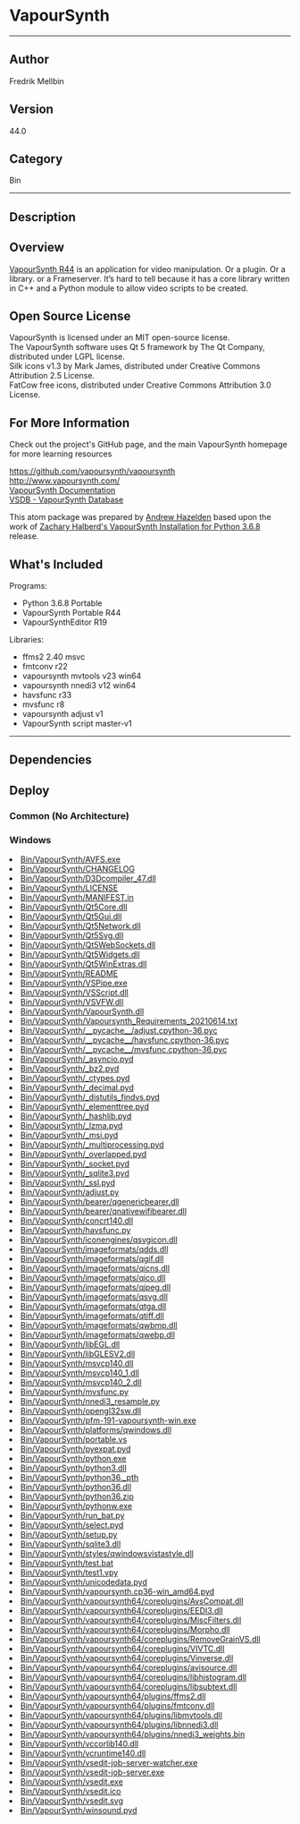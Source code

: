 # VapourSynth
___

## Author
Fredrik Mellbin

## Version
44.0

## Category
Bin

___

## Description
<h2>Overview</h2>

<p><a href="http://www.vapoursynth.com/">VapourSynth R44</a> is an application for video manipulation. Or a plugin. Or a library. or a Frameserver. It’s hard to tell because it has a core library written in C++ and a Python module to allow video scripts to be created.</p>

<h2>Open Source License</h2>
<p>VapourSynth is licensed under an MIT open-source license.<br>
The VapourSynth software uses Qt 5 framework by The Qt Company, distributed under LGPL license.<br>
Silk icons v1.3 by Mark James, distributed under Creative Commons Attribution 2.5 License.<br>
FatCow free icons, distributed under Creative Commons Attribution 3.0 License.</p>


<h2>For More Information</h2>

<p>Check out the project's GitHub page, and the main VapourSynth homepage for more learning resources</p>

<p><a href="https://github.com/vapoursynth/vapoursynth">https://github.com/vapoursynth/vapoursynth</a><br>
<a href="http://www.vapoursynth.com/">http://www.vapoursynth.com/</a><br>
<a href="http://www.vapoursynth.com/doc/">VapourSynth Documentation</a><br>
<a href="https://vsdb.top/">VSDB - VapourSynth Database</a></p>


<p>This atom package was prepared by <a href="mailto:andrew@andrewhazelden.com">Andrew Hazelden</a> based upon the work of <a href="https://zacharyhalberd.com/blog/2021/6/14/vapoursynth-install-package-for-python-368">Zachary Halberd's VapourSynth Installation for Python 3.6.8</a> release.



<h2>What's Included</h2>

<p>Programs:</p>

<ul>
	<li>Python 3.6.8 Portable</li>
	<li>VapourSynth Portable R44</li>
	<li>VapourSynthEditor R19</li>
</ul>


<p>Libraries:</p>

<ul>
	<li>ffms2 2.40 msvc</li>
	<li>fmtconv r22</li>
	<li>vapoursynth mvtools v23 win64</li>
	<li>vapoursynth nnedi3 v12 win64</li>
	<li>havsfunc r33</li>
	<li>mvsfunc r8</li>
	<li>vapoursynth adjust v1</li>
	<li>VapourSynth script master-v1</li>
</ul>


___

## Dependencies

## Deploy

### Common (No Architecture)

<ul>
</ul>

### Windows

<li><a href="https://gitlab.com/WeSuckLess/Reactor/-/blob/master/Atoms/com.FredrikMellbin.VapourSynth/Windows/Bin/VapourSynth/AVFS.exe?ref_type=heads">Bin/VapourSynth/AVFS.exe</a></li>
<li><a href="https://gitlab.com/WeSuckLess/Reactor/-/blob/master/Atoms/com.FredrikMellbin.VapourSynth/Windows/Bin/VapourSynth/CHANGELOG?ref_type=heads">Bin/VapourSynth/CHANGELOG</a></li>
<li><a href="https://gitlab.com/WeSuckLess/Reactor/-/blob/master/Atoms/com.FredrikMellbin.VapourSynth/Windows/Bin/VapourSynth/D3Dcompiler_47.dll?ref_type=heads">Bin/VapourSynth/D3Dcompiler_47.dll</a></li>
<li><a href="https://gitlab.com/WeSuckLess/Reactor/-/blob/master/Atoms/com.FredrikMellbin.VapourSynth/Windows/Bin/VapourSynth/LICENSE?ref_type=heads">Bin/VapourSynth/LICENSE</a></li>
<li><a href="https://gitlab.com/WeSuckLess/Reactor/-/blob/master/Atoms/com.FredrikMellbin.VapourSynth/Windows/Bin/VapourSynth/MANIFEST.in?ref_type=heads">Bin/VapourSynth/MANIFEST.in</a></li>
<li><a href="https://gitlab.com/WeSuckLess/Reactor/-/blob/master/Atoms/com.FredrikMellbin.VapourSynth/Windows/Bin/VapourSynth/Qt5Core.dll?ref_type=heads">Bin/VapourSynth/Qt5Core.dll</a></li>
<li><a href="https://gitlab.com/WeSuckLess/Reactor/-/blob/master/Atoms/com.FredrikMellbin.VapourSynth/Windows/Bin/VapourSynth/Qt5Gui.dll?ref_type=heads">Bin/VapourSynth/Qt5Gui.dll</a></li>
<li><a href="https://gitlab.com/WeSuckLess/Reactor/-/blob/master/Atoms/com.FredrikMellbin.VapourSynth/Windows/Bin/VapourSynth/Qt5Network.dll?ref_type=heads">Bin/VapourSynth/Qt5Network.dll</a></li>
<li><a href="https://gitlab.com/WeSuckLess/Reactor/-/blob/master/Atoms/com.FredrikMellbin.VapourSynth/Windows/Bin/VapourSynth/Qt5Svg.dll?ref_type=heads">Bin/VapourSynth/Qt5Svg.dll</a></li>
<li><a href="https://gitlab.com/WeSuckLess/Reactor/-/blob/master/Atoms/com.FredrikMellbin.VapourSynth/Windows/Bin/VapourSynth/Qt5WebSockets.dll?ref_type=heads">Bin/VapourSynth/Qt5WebSockets.dll</a></li>
<li><a href="https://gitlab.com/WeSuckLess/Reactor/-/blob/master/Atoms/com.FredrikMellbin.VapourSynth/Windows/Bin/VapourSynth/Qt5Widgets.dll?ref_type=heads">Bin/VapourSynth/Qt5Widgets.dll</a></li>
<li><a href="https://gitlab.com/WeSuckLess/Reactor/-/blob/master/Atoms/com.FredrikMellbin.VapourSynth/Windows/Bin/VapourSynth/Qt5WinExtras.dll?ref_type=heads">Bin/VapourSynth/Qt5WinExtras.dll</a></li>
<li><a href="https://gitlab.com/WeSuckLess/Reactor/-/blob/master/Atoms/com.FredrikMellbin.VapourSynth/Windows/Bin/VapourSynth/README?ref_type=heads">Bin/VapourSynth/README</a></li>
<li><a href="https://gitlab.com/WeSuckLess/Reactor/-/blob/master/Atoms/com.FredrikMellbin.VapourSynth/Windows/Bin/VapourSynth/VSPipe.exe?ref_type=heads">Bin/VapourSynth/VSPipe.exe</a></li>
<li><a href="https://gitlab.com/WeSuckLess/Reactor/-/blob/master/Atoms/com.FredrikMellbin.VapourSynth/Windows/Bin/VapourSynth/VSScript.dll?ref_type=heads">Bin/VapourSynth/VSScript.dll</a></li>
<li><a href="https://gitlab.com/WeSuckLess/Reactor/-/blob/master/Atoms/com.FredrikMellbin.VapourSynth/Windows/Bin/VapourSynth/VSVFW.dll?ref_type=heads">Bin/VapourSynth/VSVFW.dll</a></li>
<li><a href="https://gitlab.com/WeSuckLess/Reactor/-/blob/master/Atoms/com.FredrikMellbin.VapourSynth/Windows/Bin/VapourSynth/VapourSynth.dll?ref_type=heads">Bin/VapourSynth/VapourSynth.dll</a></li>
<li><a href="https://gitlab.com/WeSuckLess/Reactor/-/blob/master/Atoms/com.FredrikMellbin.VapourSynth/Windows/Bin/VapourSynth/Vapoursynth_Requirements_20210614.txt?ref_type=heads">Bin/VapourSynth/Vapoursynth_Requirements_20210614.txt</a></li>
<li><a href="https://gitlab.com/WeSuckLess/Reactor/-/blob/master/Atoms/com.FredrikMellbin.VapourSynth/Windows/Bin/VapourSynth/__pycache__/adjust.cpython-36.pyc?ref_type=heads">Bin/VapourSynth/__pycache__/adjust.cpython-36.pyc</a></li>
<li><a href="https://gitlab.com/WeSuckLess/Reactor/-/blob/master/Atoms/com.FredrikMellbin.VapourSynth/Windows/Bin/VapourSynth/__pycache__/havsfunc.cpython-36.pyc?ref_type=heads">Bin/VapourSynth/__pycache__/havsfunc.cpython-36.pyc</a></li>
<li><a href="https://gitlab.com/WeSuckLess/Reactor/-/blob/master/Atoms/com.FredrikMellbin.VapourSynth/Windows/Bin/VapourSynth/__pycache__/mvsfunc.cpython-36.pyc?ref_type=heads">Bin/VapourSynth/__pycache__/mvsfunc.cpython-36.pyc</a></li>
<li><a href="https://gitlab.com/WeSuckLess/Reactor/-/blob/master/Atoms/com.FredrikMellbin.VapourSynth/Windows/Bin/VapourSynth/_asyncio.pyd?ref_type=heads">Bin/VapourSynth/_asyncio.pyd</a></li>
<li><a href="https://gitlab.com/WeSuckLess/Reactor/-/blob/master/Atoms/com.FredrikMellbin.VapourSynth/Windows/Bin/VapourSynth/_bz2.pyd?ref_type=heads">Bin/VapourSynth/_bz2.pyd</a></li>
<li><a href="https://gitlab.com/WeSuckLess/Reactor/-/blob/master/Atoms/com.FredrikMellbin.VapourSynth/Windows/Bin/VapourSynth/_ctypes.pyd?ref_type=heads">Bin/VapourSynth/_ctypes.pyd</a></li>
<li><a href="https://gitlab.com/WeSuckLess/Reactor/-/blob/master/Atoms/com.FredrikMellbin.VapourSynth/Windows/Bin/VapourSynth/_decimal.pyd?ref_type=heads">Bin/VapourSynth/_decimal.pyd</a></li>
<li><a href="https://gitlab.com/WeSuckLess/Reactor/-/blob/master/Atoms/com.FredrikMellbin.VapourSynth/Windows/Bin/VapourSynth/_distutils_findvs.pyd?ref_type=heads">Bin/VapourSynth/_distutils_findvs.pyd</a></li>
<li><a href="https://gitlab.com/WeSuckLess/Reactor/-/blob/master/Atoms/com.FredrikMellbin.VapourSynth/Windows/Bin/VapourSynth/_elementtree.pyd?ref_type=heads">Bin/VapourSynth/_elementtree.pyd</a></li>
<li><a href="https://gitlab.com/WeSuckLess/Reactor/-/blob/master/Atoms/com.FredrikMellbin.VapourSynth/Windows/Bin/VapourSynth/_hashlib.pyd?ref_type=heads">Bin/VapourSynth/_hashlib.pyd</a></li>
<li><a href="https://gitlab.com/WeSuckLess/Reactor/-/blob/master/Atoms/com.FredrikMellbin.VapourSynth/Windows/Bin/VapourSynth/_lzma.pyd?ref_type=heads">Bin/VapourSynth/_lzma.pyd</a></li>
<li><a href="https://gitlab.com/WeSuckLess/Reactor/-/blob/master/Atoms/com.FredrikMellbin.VapourSynth/Windows/Bin/VapourSynth/_msi.pyd?ref_type=heads">Bin/VapourSynth/_msi.pyd</a></li>
<li><a href="https://gitlab.com/WeSuckLess/Reactor/-/blob/master/Atoms/com.FredrikMellbin.VapourSynth/Windows/Bin/VapourSynth/_multiprocessing.pyd?ref_type=heads">Bin/VapourSynth/_multiprocessing.pyd</a></li>
<li><a href="https://gitlab.com/WeSuckLess/Reactor/-/blob/master/Atoms/com.FredrikMellbin.VapourSynth/Windows/Bin/VapourSynth/_overlapped.pyd?ref_type=heads">Bin/VapourSynth/_overlapped.pyd</a></li>
<li><a href="https://gitlab.com/WeSuckLess/Reactor/-/blob/master/Atoms/com.FredrikMellbin.VapourSynth/Windows/Bin/VapourSynth/_socket.pyd?ref_type=heads">Bin/VapourSynth/_socket.pyd</a></li>
<li><a href="https://gitlab.com/WeSuckLess/Reactor/-/blob/master/Atoms/com.FredrikMellbin.VapourSynth/Windows/Bin/VapourSynth/_sqlite3.pyd?ref_type=heads">Bin/VapourSynth/_sqlite3.pyd</a></li>
<li><a href="https://gitlab.com/WeSuckLess/Reactor/-/blob/master/Atoms/com.FredrikMellbin.VapourSynth/Windows/Bin/VapourSynth/_ssl.pyd?ref_type=heads">Bin/VapourSynth/_ssl.pyd</a></li>
<li><a href="https://gitlab.com/WeSuckLess/Reactor/-/blob/master/Atoms/com.FredrikMellbin.VapourSynth/Windows/Bin/VapourSynth/adjust.py?ref_type=heads">Bin/VapourSynth/adjust.py</a></li>
<li><a href="https://gitlab.com/WeSuckLess/Reactor/-/blob/master/Atoms/com.FredrikMellbin.VapourSynth/Windows/Bin/VapourSynth/bearer/qgenericbearer.dll?ref_type=heads">Bin/VapourSynth/bearer/qgenericbearer.dll</a></li>
<li><a href="https://gitlab.com/WeSuckLess/Reactor/-/blob/master/Atoms/com.FredrikMellbin.VapourSynth/Windows/Bin/VapourSynth/bearer/qnativewifibearer.dll?ref_type=heads">Bin/VapourSynth/bearer/qnativewifibearer.dll</a></li>
<li><a href="https://gitlab.com/WeSuckLess/Reactor/-/blob/master/Atoms/com.FredrikMellbin.VapourSynth/Windows/Bin/VapourSynth/concrt140.dll?ref_type=heads">Bin/VapourSynth/concrt140.dll</a></li>
<li><a href="https://gitlab.com/WeSuckLess/Reactor/-/blob/master/Atoms/com.FredrikMellbin.VapourSynth/Windows/Bin/VapourSynth/havsfunc.py?ref_type=heads">Bin/VapourSynth/havsfunc.py</a></li>
<li><a href="https://gitlab.com/WeSuckLess/Reactor/-/blob/master/Atoms/com.FredrikMellbin.VapourSynth/Windows/Bin/VapourSynth/iconengines/qsvgicon.dll?ref_type=heads">Bin/VapourSynth/iconengines/qsvgicon.dll</a></li>
<li><a href="https://gitlab.com/WeSuckLess/Reactor/-/blob/master/Atoms/com.FredrikMellbin.VapourSynth/Windows/Bin/VapourSynth/imageformats/qdds.dll?ref_type=heads">Bin/VapourSynth/imageformats/qdds.dll</a></li>
<li><a href="https://gitlab.com/WeSuckLess/Reactor/-/blob/master/Atoms/com.FredrikMellbin.VapourSynth/Windows/Bin/VapourSynth/imageformats/qgif.dll?ref_type=heads">Bin/VapourSynth/imageformats/qgif.dll</a></li>
<li><a href="https://gitlab.com/WeSuckLess/Reactor/-/blob/master/Atoms/com.FredrikMellbin.VapourSynth/Windows/Bin/VapourSynth/imageformats/qicns.dll?ref_type=heads">Bin/VapourSynth/imageformats/qicns.dll</a></li>
<li><a href="https://gitlab.com/WeSuckLess/Reactor/-/blob/master/Atoms/com.FredrikMellbin.VapourSynth/Windows/Bin/VapourSynth/imageformats/qico.dll?ref_type=heads">Bin/VapourSynth/imageformats/qico.dll</a></li>
<li><a href="https://gitlab.com/WeSuckLess/Reactor/-/blob/master/Atoms/com.FredrikMellbin.VapourSynth/Windows/Bin/VapourSynth/imageformats/qjpeg.dll?ref_type=heads">Bin/VapourSynth/imageformats/qjpeg.dll</a></li>
<li><a href="https://gitlab.com/WeSuckLess/Reactor/-/blob/master/Atoms/com.FredrikMellbin.VapourSynth/Windows/Bin/VapourSynth/imageformats/qsvg.dll?ref_type=heads">Bin/VapourSynth/imageformats/qsvg.dll</a></li>
<li><a href="https://gitlab.com/WeSuckLess/Reactor/-/blob/master/Atoms/com.FredrikMellbin.VapourSynth/Windows/Bin/VapourSynth/imageformats/qtga.dll?ref_type=heads">Bin/VapourSynth/imageformats/qtga.dll</a></li>
<li><a href="https://gitlab.com/WeSuckLess/Reactor/-/blob/master/Atoms/com.FredrikMellbin.VapourSynth/Windows/Bin/VapourSynth/imageformats/qtiff.dll?ref_type=heads">Bin/VapourSynth/imageformats/qtiff.dll</a></li>
<li><a href="https://gitlab.com/WeSuckLess/Reactor/-/blob/master/Atoms/com.FredrikMellbin.VapourSynth/Windows/Bin/VapourSynth/imageformats/qwbmp.dll?ref_type=heads">Bin/VapourSynth/imageformats/qwbmp.dll</a></li>
<li><a href="https://gitlab.com/WeSuckLess/Reactor/-/blob/master/Atoms/com.FredrikMellbin.VapourSynth/Windows/Bin/VapourSynth/imageformats/qwebp.dll?ref_type=heads">Bin/VapourSynth/imageformats/qwebp.dll</a></li>
<li><a href="https://gitlab.com/WeSuckLess/Reactor/-/blob/master/Atoms/com.FredrikMellbin.VapourSynth/Windows/Bin/VapourSynth/libEGL.dll?ref_type=heads">Bin/VapourSynth/libEGL.dll</a></li>
<li><a href="https://gitlab.com/WeSuckLess/Reactor/-/blob/master/Atoms/com.FredrikMellbin.VapourSynth/Windows/Bin/VapourSynth/libGLESV2.dll?ref_type=heads">Bin/VapourSynth/libGLESV2.dll</a></li>
<li><a href="https://gitlab.com/WeSuckLess/Reactor/-/blob/master/Atoms/com.FredrikMellbin.VapourSynth/Windows/Bin/VapourSynth/msvcp140.dll?ref_type=heads">Bin/VapourSynth/msvcp140.dll</a></li>
<li><a href="https://gitlab.com/WeSuckLess/Reactor/-/blob/master/Atoms/com.FredrikMellbin.VapourSynth/Windows/Bin/VapourSynth/msvcp140_1.dll?ref_type=heads">Bin/VapourSynth/msvcp140_1.dll</a></li>
<li><a href="https://gitlab.com/WeSuckLess/Reactor/-/blob/master/Atoms/com.FredrikMellbin.VapourSynth/Windows/Bin/VapourSynth/msvcp140_2.dll?ref_type=heads">Bin/VapourSynth/msvcp140_2.dll</a></li>
<li><a href="https://gitlab.com/WeSuckLess/Reactor/-/blob/master/Atoms/com.FredrikMellbin.VapourSynth/Windows/Bin/VapourSynth/mvsfunc.py?ref_type=heads">Bin/VapourSynth/mvsfunc.py</a></li>
<li><a href="https://gitlab.com/WeSuckLess/Reactor/-/blob/master/Atoms/com.FredrikMellbin.VapourSynth/Windows/Bin/VapourSynth/nnedi3_resample.py?ref_type=heads">Bin/VapourSynth/nnedi3_resample.py</a></li>
<li><a href="https://gitlab.com/WeSuckLess/Reactor/-/blob/master/Atoms/com.FredrikMellbin.VapourSynth/Windows/Bin/VapourSynth/opengl32sw.dll?ref_type=heads">Bin/VapourSynth/opengl32sw.dll</a></li>
<li><a href="https://gitlab.com/WeSuckLess/Reactor/-/blob/master/Atoms/com.FredrikMellbin.VapourSynth/Windows/Bin/VapourSynth/pfm-191-vapoursynth-win.exe?ref_type=heads">Bin/VapourSynth/pfm-191-vapoursynth-win.exe</a></li>
<li><a href="https://gitlab.com/WeSuckLess/Reactor/-/blob/master/Atoms/com.FredrikMellbin.VapourSynth/Windows/Bin/VapourSynth/platforms/qwindows.dll?ref_type=heads">Bin/VapourSynth/platforms/qwindows.dll</a></li>
<li><a href="https://gitlab.com/WeSuckLess/Reactor/-/blob/master/Atoms/com.FredrikMellbin.VapourSynth/Windows/Bin/VapourSynth/portable.vs?ref_type=heads">Bin/VapourSynth/portable.vs</a></li>
<li><a href="https://gitlab.com/WeSuckLess/Reactor/-/blob/master/Atoms/com.FredrikMellbin.VapourSynth/Windows/Bin/VapourSynth/pyexpat.pyd?ref_type=heads">Bin/VapourSynth/pyexpat.pyd</a></li>
<li><a href="https://gitlab.com/WeSuckLess/Reactor/-/blob/master/Atoms/com.FredrikMellbin.VapourSynth/Windows/Bin/VapourSynth/python.exe?ref_type=heads">Bin/VapourSynth/python.exe</a></li>
<li><a href="https://gitlab.com/WeSuckLess/Reactor/-/blob/master/Atoms/com.FredrikMellbin.VapourSynth/Windows/Bin/VapourSynth/python3.dll?ref_type=heads">Bin/VapourSynth/python3.dll</a></li>
<li><a href="https://gitlab.com/WeSuckLess/Reactor/-/blob/master/Atoms/com.FredrikMellbin.VapourSynth/Windows/Bin/VapourSynth/python36._pth?ref_type=heads">Bin/VapourSynth/python36._pth</a></li>
<li><a href="https://gitlab.com/WeSuckLess/Reactor/-/blob/master/Atoms/com.FredrikMellbin.VapourSynth/Windows/Bin/VapourSynth/python36.dll?ref_type=heads">Bin/VapourSynth/python36.dll</a></li>
<li><a href="https://gitlab.com/WeSuckLess/Reactor/-/blob/master/Atoms/com.FredrikMellbin.VapourSynth/Windows/Bin/VapourSynth/python36.zip?ref_type=heads">Bin/VapourSynth/python36.zip</a></li>
<li><a href="https://gitlab.com/WeSuckLess/Reactor/-/blob/master/Atoms/com.FredrikMellbin.VapourSynth/Windows/Bin/VapourSynth/pythonw.exe?ref_type=heads">Bin/VapourSynth/pythonw.exe</a></li>
<li><a href="https://gitlab.com/WeSuckLess/Reactor/-/blob/master/Atoms/com.FredrikMellbin.VapourSynth/Windows/Bin/VapourSynth/run_bat.py?ref_type=heads">Bin/VapourSynth/run_bat.py</a></li>
<li><a href="https://gitlab.com/WeSuckLess/Reactor/-/blob/master/Atoms/com.FredrikMellbin.VapourSynth/Windows/Bin/VapourSynth/select.pyd?ref_type=heads">Bin/VapourSynth/select.pyd</a></li>
<li><a href="https://gitlab.com/WeSuckLess/Reactor/-/blob/master/Atoms/com.FredrikMellbin.VapourSynth/Windows/Bin/VapourSynth/setup.py?ref_type=heads">Bin/VapourSynth/setup.py</a></li>
<li><a href="https://gitlab.com/WeSuckLess/Reactor/-/blob/master/Atoms/com.FredrikMellbin.VapourSynth/Windows/Bin/VapourSynth/sqlite3.dll?ref_type=heads">Bin/VapourSynth/sqlite3.dll</a></li>
<li><a href="https://gitlab.com/WeSuckLess/Reactor/-/blob/master/Atoms/com.FredrikMellbin.VapourSynth/Windows/Bin/VapourSynth/styles/qwindowsvistastyle.dll?ref_type=heads">Bin/VapourSynth/styles/qwindowsvistastyle.dll</a></li>
<li><a href="https://gitlab.com/WeSuckLess/Reactor/-/blob/master/Atoms/com.FredrikMellbin.VapourSynth/Windows/Bin/VapourSynth/test.bat?ref_type=heads">Bin/VapourSynth/test.bat</a></li>
<li><a href="https://gitlab.com/WeSuckLess/Reactor/-/blob/master/Atoms/com.FredrikMellbin.VapourSynth/Windows/Bin/VapourSynth/test1.vpy?ref_type=heads">Bin/VapourSynth/test1.vpy</a></li>
<li><a href="https://gitlab.com/WeSuckLess/Reactor/-/blob/master/Atoms/com.FredrikMellbin.VapourSynth/Windows/Bin/VapourSynth/unicodedata.pyd?ref_type=heads">Bin/VapourSynth/unicodedata.pyd</a></li>
<li><a href="https://gitlab.com/WeSuckLess/Reactor/-/blob/master/Atoms/com.FredrikMellbin.VapourSynth/Windows/Bin/VapourSynth/vapoursynth.cp36-win_amd64.pyd?ref_type=heads">Bin/VapourSynth/vapoursynth.cp36-win_amd64.pyd</a></li>
<li><a href="https://gitlab.com/WeSuckLess/Reactor/-/blob/master/Atoms/com.FredrikMellbin.VapourSynth/Windows/Bin/VapourSynth/vapoursynth64/coreplugins/AvsCompat.dll?ref_type=heads">Bin/VapourSynth/vapoursynth64/coreplugins/AvsCompat.dll</a></li>
<li><a href="https://gitlab.com/WeSuckLess/Reactor/-/blob/master/Atoms/com.FredrikMellbin.VapourSynth/Windows/Bin/VapourSynth/vapoursynth64/coreplugins/EEDI3.dll?ref_type=heads">Bin/VapourSynth/vapoursynth64/coreplugins/EEDI3.dll</a></li>
<li><a href="https://gitlab.com/WeSuckLess/Reactor/-/blob/master/Atoms/com.FredrikMellbin.VapourSynth/Windows/Bin/VapourSynth/vapoursynth64/coreplugins/MiscFilters.dll?ref_type=heads">Bin/VapourSynth/vapoursynth64/coreplugins/MiscFilters.dll</a></li>
<li><a href="https://gitlab.com/WeSuckLess/Reactor/-/blob/master/Atoms/com.FredrikMellbin.VapourSynth/Windows/Bin/VapourSynth/vapoursynth64/coreplugins/Morpho.dll?ref_type=heads">Bin/VapourSynth/vapoursynth64/coreplugins/Morpho.dll</a></li>
<li><a href="https://gitlab.com/WeSuckLess/Reactor/-/blob/master/Atoms/com.FredrikMellbin.VapourSynth/Windows/Bin/VapourSynth/vapoursynth64/coreplugins/RemoveGrainVS.dll?ref_type=heads">Bin/VapourSynth/vapoursynth64/coreplugins/RemoveGrainVS.dll</a></li>
<li><a href="https://gitlab.com/WeSuckLess/Reactor/-/blob/master/Atoms/com.FredrikMellbin.VapourSynth/Windows/Bin/VapourSynth/vapoursynth64/coreplugins/VIVTC.dll?ref_type=heads">Bin/VapourSynth/vapoursynth64/coreplugins/VIVTC.dll</a></li>
<li><a href="https://gitlab.com/WeSuckLess/Reactor/-/blob/master/Atoms/com.FredrikMellbin.VapourSynth/Windows/Bin/VapourSynth/vapoursynth64/coreplugins/Vinverse.dll?ref_type=heads">Bin/VapourSynth/vapoursynth64/coreplugins/Vinverse.dll</a></li>
<li><a href="https://gitlab.com/WeSuckLess/Reactor/-/blob/master/Atoms/com.FredrikMellbin.VapourSynth/Windows/Bin/VapourSynth/vapoursynth64/coreplugins/avisource.dll?ref_type=heads">Bin/VapourSynth/vapoursynth64/coreplugins/avisource.dll</a></li>
<li><a href="https://gitlab.com/WeSuckLess/Reactor/-/blob/master/Atoms/com.FredrikMellbin.VapourSynth/Windows/Bin/VapourSynth/vapoursynth64/coreplugins/libhistogram.dll?ref_type=heads">Bin/VapourSynth/vapoursynth64/coreplugins/libhistogram.dll</a></li>
<li><a href="https://gitlab.com/WeSuckLess/Reactor/-/blob/master/Atoms/com.FredrikMellbin.VapourSynth/Windows/Bin/VapourSynth/vapoursynth64/coreplugins/libsubtext.dll?ref_type=heads">Bin/VapourSynth/vapoursynth64/coreplugins/libsubtext.dll</a></li>
<li><a href="https://gitlab.com/WeSuckLess/Reactor/-/blob/master/Atoms/com.FredrikMellbin.VapourSynth/Windows/Bin/VapourSynth/vapoursynth64/plugins/ffms2.dll?ref_type=heads">Bin/VapourSynth/vapoursynth64/plugins/ffms2.dll</a></li>
<li><a href="https://gitlab.com/WeSuckLess/Reactor/-/blob/master/Atoms/com.FredrikMellbin.VapourSynth/Windows/Bin/VapourSynth/vapoursynth64/plugins/fmtconv.dll?ref_type=heads">Bin/VapourSynth/vapoursynth64/plugins/fmtconv.dll</a></li>
<li><a href="https://gitlab.com/WeSuckLess/Reactor/-/blob/master/Atoms/com.FredrikMellbin.VapourSynth/Windows/Bin/VapourSynth/vapoursynth64/plugins/libmvtools.dll?ref_type=heads">Bin/VapourSynth/vapoursynth64/plugins/libmvtools.dll</a></li>
<li><a href="https://gitlab.com/WeSuckLess/Reactor/-/blob/master/Atoms/com.FredrikMellbin.VapourSynth/Windows/Bin/VapourSynth/vapoursynth64/plugins/libnnedi3.dll?ref_type=heads">Bin/VapourSynth/vapoursynth64/plugins/libnnedi3.dll</a></li>
<li><a href="https://gitlab.com/WeSuckLess/Reactor/-/blob/master/Atoms/com.FredrikMellbin.VapourSynth/Windows/Bin/VapourSynth/vapoursynth64/plugins/nnedi3_weights.bin?ref_type=heads">Bin/VapourSynth/vapoursynth64/plugins/nnedi3_weights.bin</a></li>
<li><a href="https://gitlab.com/WeSuckLess/Reactor/-/blob/master/Atoms/com.FredrikMellbin.VapourSynth/Windows/Bin/VapourSynth/vccorlib140.dll?ref_type=heads">Bin/VapourSynth/vccorlib140.dll</a></li>
<li><a href="https://gitlab.com/WeSuckLess/Reactor/-/blob/master/Atoms/com.FredrikMellbin.VapourSynth/Windows/Bin/VapourSynth/vcruntime140.dll?ref_type=heads">Bin/VapourSynth/vcruntime140.dll</a></li>
<li><a href="https://gitlab.com/WeSuckLess/Reactor/-/blob/master/Atoms/com.FredrikMellbin.VapourSynth/Windows/Bin/VapourSynth/vsedit-job-server-watcher.exe?ref_type=heads">Bin/VapourSynth/vsedit-job-server-watcher.exe</a></li>
<li><a href="https://gitlab.com/WeSuckLess/Reactor/-/blob/master/Atoms/com.FredrikMellbin.VapourSynth/Windows/Bin/VapourSynth/vsedit-job-server.exe?ref_type=heads">Bin/VapourSynth/vsedit-job-server.exe</a></li>
<li><a href="https://gitlab.com/WeSuckLess/Reactor/-/blob/master/Atoms/com.FredrikMellbin.VapourSynth/Windows/Bin/VapourSynth/vsedit.exe?ref_type=heads">Bin/VapourSynth/vsedit.exe</a></li>
<li><a href="https://gitlab.com/WeSuckLess/Reactor/-/blob/master/Atoms/com.FredrikMellbin.VapourSynth/Windows/Bin/VapourSynth/vsedit.ico?ref_type=heads">Bin/VapourSynth/vsedit.ico</a></li>
<li><a href="https://gitlab.com/WeSuckLess/Reactor/-/blob/master/Atoms/com.FredrikMellbin.VapourSynth/Windows/Bin/VapourSynth/vsedit.svg?ref_type=heads">Bin/VapourSynth/vsedit.svg</a></li>
<li><a href="https://gitlab.com/WeSuckLess/Reactor/-/blob/master/Atoms/com.FredrikMellbin.VapourSynth/Windows/Bin/VapourSynth/winsound.pyd?ref_type=heads">Bin/VapourSynth/winsound.pyd</a></li>
